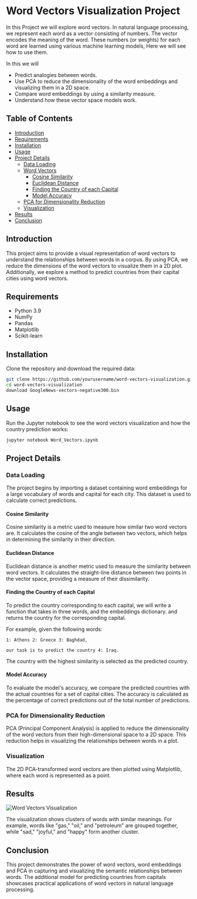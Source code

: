 # Word Vectors Visualization Project

In this Project we will explore word vectors.
In natural language processing, we represent each word as a vector consisting of numbers.
The vector encodes the meaning of the word. These numbers (or weights) for each word are learned using various machine
learning models, Here we will see how to use them.

In this we will
- Predict analogies between words.
- Use PCA to reduce the dimensionality of the word embeddings and visualizing them in a 2D space.
- Compare word embeddings by using a similarity measure.
- Understand how these vector space models work.

## Table of Contents

- [Introduction](#introduction)
- [Requirements](#requirements)
- [Installation](#installation)
- [Usage](#usage)
- [Project Details](#project-details)
  - [Data Loading](#data-loading)
  - [Word Vectors](#word-vectors)
    - [Cosine Similarity](#1-2)
    - [Euclidean Distance](#1-3)
    - [Finding the Country of each Capital](#1-4)
    - [Model Accuracy](#1-5)
  - [PCA for Dimensionality Reduction](#PCA_for_Dimensionality_Reduction)
  - [Visualization](#Visualization)
- [Results](#results)
- [Conclusion](#conclusion)

## Introduction

This project aims to provide a visual representation of word vectors to understand the relationships between words in a corpus. By using PCA, we reduce the dimensions of the word vectors to visualize them in a 2D plot. Additionally, we explore a method to predict countries from their capital cities using word vectors.

## Requirements

- Python 3.9
- NumPy
- Pandas
- Matplotlib
- Scikit-learn

## Installation

Clone the repository and download the required data:

```bash
git clone https://github.com/yourusername/word-vectors-visualization.git
cd word-vectors-visualization
download GoogleNews-vectors-negative300.bin
```

## Usage

Run the Jupyter notebook to see the word vectors visualization and how the country prediction works:

```bash
jupyter notebook Word_Vectors.ipynb
```

## Project Details

### Data Loading

The project begins by importing a dataset containing word embeddings for a large vocabulary of words and capital for each city. This dataset is used to calculate correct predictions.

#### Cosine Similarity

Cosine similarity is a metric used to measure how similar two word vectors are. It calculates the cosine of the angle between two vectors, which helps in determining the similarity in their direction.

#### Euclidean Distance

Euclidean distance is another metric used to measure the similarity between word vectors. It calculates the straight-line distance between two points in the vector space, providing a measure of their dissimilarity.

#### Finding the Country of each Capital

To predict the country corresponding to each capital, we will write a function that takes in three words, and the embeddings dictionary. and returns the country for the corresponding capital.

For example, given the following words: 

    1: Athens 2: Greece 3: Baghdad,

    our task is to predict the country 4: Iraq.

The country with the highest similarity is selected as the predicted country.

#### Model Accuracy

To evaluate the model's accuracy, we compare the predicted countries with the actual countries for a set of capital cities. The accuracy is calculated as the percentage of correct predictions out of the total number of predictions.

### PCA for Dimensionality Reduction

PCA (Principal Component Analysis) is applied to reduce the dimensionality of the word vectors from their high-dimensional space to a 2D space. This reduction helps in visualizing the relationships between words in a plot. 

### Visualization

The 2D PCA-transformed word vectors are then plotted using Matplotlib, where each word is represented as a point.

## Results

![Word Vectors Visualization](path/to/your/output.png)

The visualization shows clusters of words with similar meanings. For example, words like "gas," "oil," and "petroleum" are grouped together, while "sad," "joyful," and "happy" form another cluster.

## Conclusion

This project demonstrates the power of word vectors, word embeddings and PCA in capturing and visualizing the semantic relationships between words. The additional model for predicting countries from capitals showcases practical applications of word vectors in natural language processing.



